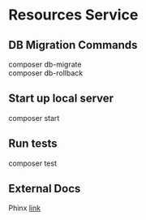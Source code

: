 # Resources Service

## DB Migration Commands
composer db-migrate\
composer db-rollback

## Start up local server
composer start

## Run tests
composer test

## External Docs
Phinx
[link](http://docs.phinx.org/en/latest/index.html)